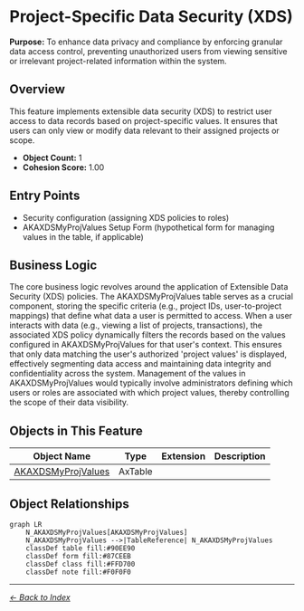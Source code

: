 # Project-Specific Data Security (XDS)

**Purpose:** To enhance data privacy and compliance by enforcing granular data access control, preventing unauthorized users from viewing sensitive or irrelevant project-related information within the system.

## Overview

This feature implements extensible data security (XDS) to restrict user access to data records based on project-specific values. It ensures that users can only view or modify data relevant to their assigned projects or scope.

- **Object Count:** 1
- **Cohesion Score:** 1.00

## Entry Points

- Security configuration (assigning XDS policies to roles)
- AKAXDSMyProjValues Setup Form (hypothetical form for managing values in the table, if applicable)

## Business Logic

The core business logic revolves around the application of Extensible Data Security (XDS) policies. The AKAXDSMyProjValues table serves as a crucial component, storing the specific criteria (e.g., project IDs, user-to-project mappings) that define what data a user is permitted to access. When a user interacts with data (e.g., viewing a list of projects, transactions), the associated XDS policy dynamically filters the records based on the values configured in AKAXDSMyProjValues for that user's context. This ensures that only data matching the user's authorized 'project values' is displayed, effectively segmenting data access and maintaining data integrity and confidentiality across the system. Management of the values in AKAXDSMyProjValues would typically involve administrators defining which users or roles are associated with which project values, thereby controlling the scope of their data visibility.

## Objects in This Feature

| Object Name | Type | Extension | Description |
|-------------|------|-----------|-------------|
| [AKAXDSMyProjValues](Objects/AKAXDSMyProjValues.md) | AxTable |  |  |

## Object Relationships

```mermaid
graph LR
    N_AKAXDSMyProjValues[AKAXDSMyProjValues]
    N_AKAXDSMyProjValues -->|TableReference| N_AKAXDSMyProjValues
    classDef table fill:#90EE90
    classDef form fill:#87CEEB
    classDef class fill:#FFD700
    classDef note fill:#F0F0F0
```


---

*[← Back to Index](../../index.md)*
